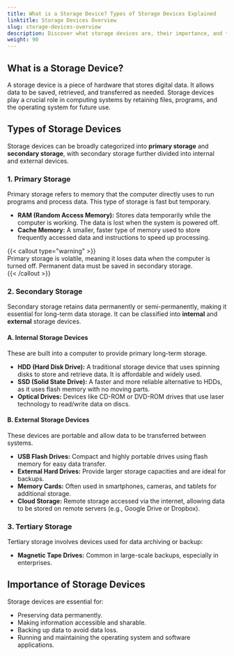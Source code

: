 ```yaml
---
title: What is a Storage Device? Types of Storage Devices Explained
linktitle: Storage Devices Overview
slug: storage-devices-overview
description: Discover what storage devices are, their importance, and the different types of storage devices used for data storage in computers.
weight: 90
---
```


## What is a Storage Device?

A storage device is a piece of hardware that stores digital data. It allows data to be saved, retrieved, and transferred as needed. Storage devices play a crucial role in computing systems by retaining files, programs, and the operating system for future use.

## Types of Storage Devices

Storage devices can be broadly categorized into **primary storage** and **secondary storage**, with secondary storage further divided into internal and external devices.

### 1. **Primary Storage**

Primary storage refers to memory that the computer directly uses to run programs and process data. This type of storage is fast but temporary.

- **RAM (Random Access Memory):** Stores data temporarily while the computer is working. The data is lost when the system is powered off.
- **Cache Memory:** A smaller, faster type of memory used to store frequently accessed data and instructions to speed up processing.

{{< callout type="warning" >}}  
Primary storage is volatile, meaning it loses data when the computer is turned off. Permanent data must be saved in secondary storage.  
{{< /callout >}}

### 2. **Secondary Storage**

Secondary storage retains data permanently or semi-permanently, making it essential for long-term data storage. It can be classified into **internal** and **external** storage devices.

#### A. Internal Storage Devices

These are built into a computer to provide primary long-term storage.

- **HDD (Hard Disk Drive):** A traditional storage device that uses spinning disks to store and retrieve data. It is affordable and widely used.
- **SSD (Solid State Drive):** A faster and more reliable alternative to HDDs, as it uses flash memory with no moving parts.
- **Optical Drives:** Devices like CD-ROM or DVD-ROM drives that use laser technology to read/write data on discs.

#### B. External Storage Devices

These devices are portable and allow data to be transferred between systems.

- **USB Flash Drives:** Compact and highly portable drives using flash memory for easy data transfer.
- **External Hard Drives:** Provide larger storage capacities and are ideal for backups.
- **Memory Cards:** Often used in smartphones, cameras, and tablets for additional storage.
- **Cloud Storage:** Remote storage accessed via the internet, allowing data to be stored on remote servers (e.g., Google Drive or Dropbox).

### 3. **Tertiary Storage**

Tertiary storage involves devices used for data archiving or backup:

- **Magnetic Tape Drives:** Common in large-scale backups, especially in enterprises.

## Importance of Storage Devices

Storage devices are essential for:

- Preserving data permanently.
- Making information accessible and sharable.
- Backing up data to avoid data loss.
- Running and maintaining the operating system and software applications.
